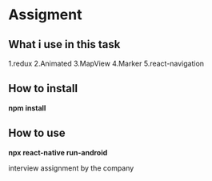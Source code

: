 # Assigment

## What i use in this task
1.redux
2.Animated
3.MapView
4.Marker
5.react-navigation


## How to install
**npm install**
## How to use
**npx react-native run-android**




interview assignment by the company
